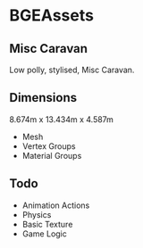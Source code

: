 # BGEAssets
## Misc Caravan

Low polly, stylised, Misc Caravan.


## Dimensions
8.674m x 13.434m x 4.587m

* Mesh
* Vertex Groups
* Material Groups


## Todo
* Animation Actions
* Physics
* Basic Texture
* Game Logic
